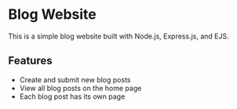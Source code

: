 # Blog Website

This is a simple blog website built with Node.js, Express.js, and EJS.

## Features

- Create and submit new blog posts
- View all blog posts on the home page
- Each blog post has its own page
